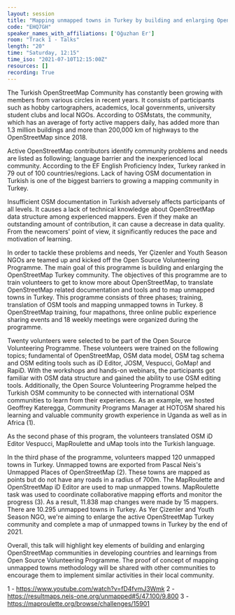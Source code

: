 ```yaml
---
layout: session
title: "Mapping unmapped towns in Turkey by building and enlarging OpenStreetMap Turkey community"
code: "EHQ7GH"
speaker_names_with_affiliations: ['Oğuzhan Er']
room: "Track 1 - Talks"
length: "20"
time: "Saturday, 12:15"
time_iso: "2021-07-10T12:15:00Z"
resources: []
recording: True
---
```

The Turkish OpenStreetMap Community has constantly been growing with members from various circles in recent years. It consists of participants such as hobby cartographers, academics, local governments, university student clubs and local NGOs. According to OSMstats, the community, which has an average of forty active mappers daily, has added more than 1.3 million buildings and more than 200,000 km of highways to the OpenStreetMap since 2018. 

Active OpenStreetMap contributors identify community problems and needs are listed as following; language barrier and the inexperienced local community. According to the EF English Proficiency Index, Turkey ranked in 79 out of 100 countries/regions. Lack of having OSM documentation in Turkish is one of the biggest barriers to growing a mapping community in Turkey.

Insufficient OSM documentation in Turkish adversely affects participants of all levels. It causes a lack of technical knowledge about OpenStreetMap data structure among experienced mappers. Even if they make an outstanding amount of contribution, it can cause a decrease in data quality. From the newcomers' point of view, it significantly reduces the pace and motivation of learning.

In order to tackle these problems and needs, Yer Çizenler and Youth Season NGOs are teamed up and kicked off the Open Source Volunteering Programme. The main goal of this programme is building and enlarging the OpenStreetMap Turkey community. The objectives of this programme are to train volunteers to get to know more about OpenStreetMap, to translate OpenStreetMap related documentation and tools and to map unmapped towns in Turkey. This programme consists of three phases; training, translation of OSM tools and mapping unmapped towns in Turkey. 8 OpenStreetMap training, four mapathons, three online public experience sharing events and 18 weekly meetings were organized during the programme.

Twenty volunteers were selected to be part of the Open Source Volunteering Programme. These volunteers were trained on the following topics; fundamental of OpenStreetMap, OSM data model, OSM tag schema and OSM editing tools such as iD Editor, JOSM, Vespucci, GoMap! and RapiD. With the workshops and hands-on webinars, the participants got familiar with OSM data structure and gained the ability to use OSM editing tools. Additionally, the Open Source Volunteering Programme helped the Turkish OSM community to be connected with international OSM communities to learn from their experiences. As an example, we hosted Geoffrey Kateregga, Community Programs Manager at HOTOSM shared his learning and valuable community growth experience in Uganda as well as in Africa (1).


As the second phase of this program, the volunteers translated OSM iD Editor Vespucci, MapRoulette and uMap tools into the Turkish language.

In the third phase of the programme, volunteers mapped 120 unmapped towns in Turkey. Unmapped towns are exported from Pascal Neis's Unmapped Places of OpenStreetMap (2). These towns are mapped as points but do not have any roads in a radius of 700m. The MapRoulette and OpenStreetMap iD Editor are used to map unmapped towns. MapRoulette task was used to coordinate collaborative mapping efforts and monitor the progress (3). As a result, 11.838 map changes were made by 15 mappers. There are 10.295 unmapped towns in Turkey. As Yer Çizenler and Youth Season NGO, we're aiming to enlarge the active OpenStreetMap Turkey community and complete a map of unmapped towns in Turkey by the end of 2021. 

Overall, this talk will highlight key elements of building and enlarging OpenStreetMap communities in developing countries and learnings from Open Source Volunteering Programme. The proof of concept of mapping unmapped towns methodology will be shared with other communities to encourage them to implement similar activities in their local community. 

1 -  https://www.youtube.com/watch?v=fD4fvmJ3Wmk
2 -  https://resultmaps.neis-one.org/unmapped#5/47.100/9.800
3 -  https://maproulette.org/browse/challenges/15901

